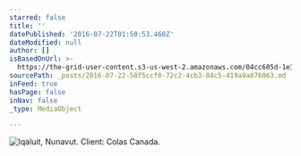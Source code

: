 ```yaml
---
starred: false
title: ''
datePublished: '2016-07-22T01:50:53.460Z'
dateModified: null
author: []
isBasedOnUrl: >-
  https://the-grid-user-content.s3-us-west-2.amazonaws.com/04cc605d-1e38-444e-9c8f-6eb28621d22a.jpg
sourcePath: _posts/2016-07-22-58f5ccf0-72c2-4cb3-84c5-419a9a876063.md
inFeed: true
hasPage: false
inNav: false
_type: MediaObject

---
```

![Iqaluit, Nunavut. Client: Colas Canada.](https://the-grid-user-content.s3-us-west-2.amazonaws.com/04cc605d-1e38-444e-9c8f-6eb28621d22a.jpg)